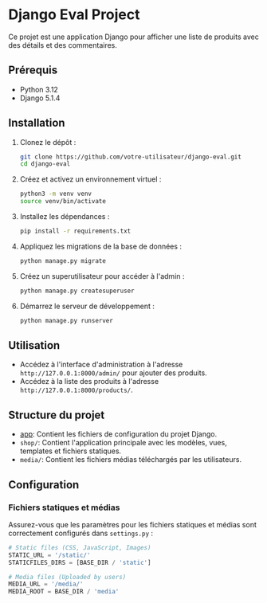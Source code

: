 # Django Eval Project

Ce projet est une application Django pour afficher une liste de produits avec des détails et des commentaires.

## Prérequis

- Python 3.12
- Django 5.1.4

## Installation

1. Clonez le dépôt :

   ```bash
   git clone https://github.com/votre-utilisateur/django-eval.git
   cd django-eval
   ```

2. Créez et activez un environnement virtuel :

   ```bash
   python3 -m venv venv
   source venv/bin/activate
   ```

3. Installez les dépendances :

   ```bash
   pip install -r requirements.txt
   ```

4. Appliquez les migrations de la base de données :

   ```bash
   python manage.py migrate
   ```

5. Créez un superutilisateur pour accéder à l'admin :

   ```bash
   python manage.py createsuperuser
   ```

6. Démarrez le serveur de développement :

   ```bash
   python manage.py runserver
   ```

## Utilisation

- Accédez à l'interface d'administration à l'adresse `http://127.0.0.1:8000/admin/` pour ajouter des produits.
- Accédez à la liste des produits à l'adresse `http://127.0.0.1:8000/products/`.

## Structure du projet

- [app](http://_vscodecontentref_/1): Contient les fichiers de configuration du projet Django.
- `shop/`: Contient l'application principale avec les modèles, vues, templates et fichiers statiques.
- `media/`: Contient les fichiers médias téléchargés par les utilisateurs.

## Configuration

### Fichiers statiques et médias

Assurez-vous que les paramètres pour les fichiers statiques et médias sont correctement configurés dans `settings.py` :

```python
# Static files (CSS, JavaScript, Images)
STATIC_URL = '/static/'
STATICFILES_DIRS = [BASE_DIR / 'static']

# Media files (Uploaded by users)
MEDIA_URL = '/media/'
MEDIA_ROOT = BASE_DIR / 'media'
```
